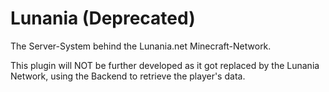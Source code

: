 # Lunania (Deprecated)
The Server-System behind the Lunania.net Minecraft-Network.

This plugin will NOT be further developed as it got replaced by the Lunania Network, using the Backend to retrieve the player's data.
